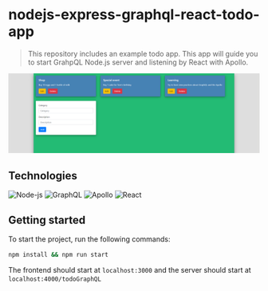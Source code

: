 <h1>nodejs-express-graphql-react-todo-app</h1>
<blockquote>
<p>This repository includes an example todo app. This app will guide you to start GrahpQL Node.js server and listening by React with Apollo.</p>
</blockquote>

![todo-app](https://github.com/RichardRNStudio/nodejs-express-graphql-react-todo/blob/main/docs/mockup.png?raw=true)

<h2>Technologies</h2>

![Node-js](https://img.shields.io/badge/-Node.js-339933?style=for-the-badge&logo=node.js&logoColor=FFF)
![GraphQL](https://img.shields.io/badge/-GraphQL-E10098?style=for-the-badge&logo=graphql&logoColor=FFF)
![Apollo](https://img.shields.io/badge/-Apollo-311C87?style=for-the-badge&logo=apollo-graphql&logoColor=FFF)
![React](https://img.shields.io/badge/-React-61DAFB?style=for-the-badge&logo=react&logoColor=FFF)


<h2>Getting started</h2>
<p>To start the project, run the following commands:</p>

```sh
npm install && npm run start
```
The frontend should start at `localhost:3000` and the server should start at `localhost:4000/todoGraphQL`
